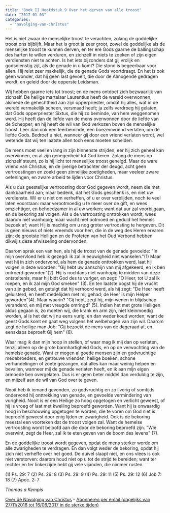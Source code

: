 ```yaml
---
title: "Boek II Hoofdstuk 9 Over het derven van alle troost"
date: "2017-01-03"
categories: 
  - "navolging-van-christus"
---
```


Het is niet zwaar de menselijke troost te verachten, zolang de goddelijke troost ons bijblijft. Maar het is groot ja zeer groot, zowel de goddelijke als de menselijke troost te kunnen derven, en ter ere Gods gaarne de ballingschap des harten te willen verduren, en zichzelf in niets te zoeken of zijn eigen verdiensten niet te achten. Is het iets bijzonders dat gij vrolijk en godsdienstig zijt, als de genade in u komt? Die stond is begeerbaar voor allen. Hij reist zeer makkelijk, die de genade Gods voortdraagt. En het is ook geen wonder, dat hij geen last gevoelt, die door de Almogende gedragen wordt, en geleid door de opperste Leidsman.

Wij hebben gaarne iets tot troost; en de mens ontdoet zich bezwaarlijk van zichzelf. De heilige martelaar Laurentius heeft de wereld overwonnen, alsmede de gehechtheid aan zijn opperpriester, omdat hij alles, wat in de wereld vermakelijk scheen, versmaad heeft; ja zelfs verdroeg hij gelaten, dat Gods opperpriester Sixtus, die hij zo beminde, van hem weggenomen werd. Hij heeft dan de liefde van de mens overwonnen door de liefde van de Schepper; en hij heeft de wil van God verkozen boven de menselijke troost. Leer dan ook een teerbeminde, een boezemvriend verlaten, om de liefde Gods. Bedroef u niet, wanneer gij door een vriend verlaten wordt, wel wetende dat wij ten laatste allen toch eens moeten scheiden.

De mens moet veel en lang in zijn binnenste strijden, eer hij zich geheel kan overwinnen, en al zijn genegenheid tot God keren. Zolang de mens op zichzelf steunt, zo is hij licht tot menselijke troost geneigd. Maar de ware vriend van Christus, en de ijverige betrachter der deugd, acht geen vertroostingen en zoekt geen zinnelijke zoetigheden, maar veeleer zware oefeningen, en zware arbeid te lijden voor Christus.

Als u dus geestelijke vertroosting door God gegeven wordt, neem die met dankbaarheid aan; maar bedenk, dat het Gods geschenk is, en niet uw verdienste. Wil er u niet om verheffen, of u er over verblijden, noch te veel laten voorstaan: maar verootmoedig u te meer over de gift, en wees omzichtiger, en behoedzamer in al uw werken; want dat uur zal voorbijgaan, en de bekoring zal volgen. Als u de vertroosting onttrokken wordt, wees daarom niet wanhopig; maar wacht met ootmoed en geduld het hemels bezoek af; want Hij is machtig om u nog groter vertroosting te hergeven. Dit is geen nieuws of niets vreemds voor hen, die in de weg des Heren ervaren zijn; de grootste Heiligen en de Profeten van het Oud Verbond hebben dikwijls deze afwisseling ondervonden.

Daarom sprak een van hen, als hij de troost van de genade gevoelde: "In mijn overvloed heb ik gezegd: ik zal in eeuwigheid niet wankelen."(1) Maar wat hij in zich ondervond, als hem de genade onttrokken werd, laat hij volgen in deze woorden: "Gij hebt uw aanschijn van mij afgekeerd, en ik ben ontroerd geworden"(2). Hij is nochtans niet wanhopig te midden van deze ontsteltenis, maar hij bidt God des te vuriger, en zegt: "O Heer, tot U zal ik roepen, en ik zal mijn God smeken" (3). En ten laatste oogst hij de vrucht van zijn gebed, en getuigt dat hij verhoord werd, als hij zegt: "De Heer heeft geluisterd, en heeft medelijden met mij gehad; de Heer is mijn Helper geworden"(4). Maar waarin? "Gij hebt, zegt hij, mijn wenen in blijdschap veranderd, en mij met vreugde omringd" (5). Indien het met grote Heiligen aldus gegaan is, zo moeten wij, die krank en arm zijn, niet kleinmoedig worden, al is het dat wij nu eens vurig, en dan weder koud worden; want de geest Gods komt en gaat weg volgens het welbehagen van zijn wil. Daarom zegt de heilige man Job: "Gij bezoekt de mens van de dageraad af, en eensklaps beproeft Gij hem" (6).

Waar mag ik dan mijn hoop in stellen, of waar mag ik mij dan op verlaten, tenzij alleen op de grote barmhartigheid Gods, en op de verwachting van de hemelse genade. Want er mogen al goede mensen zijn en godvruchtige medebroeders, en getrouwe vrienden, heilige boeken, schone verhandelingen of zoete gezangen, dat alles kan maar weinig helpen en bevallen, wanneer mij de genade verlaten heeft, en ik aan mijn eigen armoede ben overgelaten. Dus is er geen beter middel dan verduldig te zijn, en mijzelf aan de wil van God over te geven.

Nooit heb ik iemand gevonden, zo godvruchtig en zo ijverig of somtijds ondervond hij onttrekking van genade, en gevoelde vermindering van vurigheid. Nooit is er een Heilige zo hoog opgetogen en verlicht geweest, of hij is vroeg of laat met kwelling beproefd geworden. Want hij is onwaardig hoog in beschouwing opgetogen te worden, die te voren om God niet is beproefd geweest door enig lijden en zwarigheid. Ook is de bekoring meestal een voorteken dat de troost volgen zal. Want de hemelse vertroosting wordt beloofd aan die door de bekoring beproefd zijn. "Wie overwint, zegt de Heer, zal Ik te eten geven van de boom des levens" (7).

En de goddelijke troost wordt gegeven, opdat de mens sterker worde om alle zwarigheden te verdragen. En dan volgt weder de bekoring, opdat hij zich niet verheffe over het goed. De duivel slaapt niet, en ons vlees is ook niet verstorven: daarom houd niet op u tot de strijd te bereiden; want ter rechter en ter linkerzijde hebt gij vele vijanden, die nimmer rusten.

(1) Ps. 29: 7 (2) Ps. 29: 8 (3) Ps. 29: 9 (4) Ps. 29: 11 (5) Ps. 29: 12 (6) Job 7: 18 (7) Apoc. 2: 7

_Thomas a Kempis_

[Over de Navolging van Christus](/blog/de-navolging-van-christus-in-de-sterke-tijden/) - [Abonneren per email (dagelijks van 27/11/2016 tot 16/06/2017 in de sterke tijden)](http://eepurl.com/cg9VGT)
